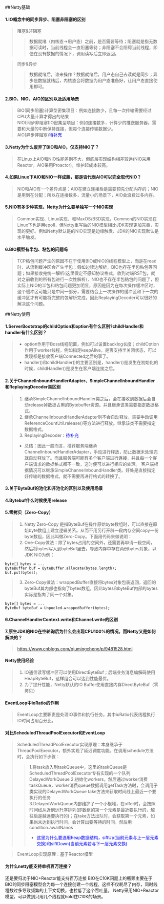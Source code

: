##Netty基础
#### 1.IO概念中的同步异步、阻塞非阻塞的区别
> 阻塞&非阻塞   
>> 数据就绪（内核态->用户态）之前，是否需要等待；阻塞就是指无数据可读时，当前线程会一直阻塞等待；非阻塞不会阻碍当前线程，即便在没有数据的情况下，调用读写后立即返回。      

> 同步&异步   
>> 数据就绪后，谁来操作？数据就绪后，用户态自己去读就是同步；异步是数据就绪后，内核态会将数据为用户态准备好，让用户态直接使用即可。

#### 2.BIO、NIO、AIO的区别以及适用场景
> BIO(同步阻塞)计算型密集项目：例如连接数少，且每一次传输需要经过CPU大量计算才得出的结果    
> NIO(同步非阻塞)IO密集型项目：例如连接数多，计算少的推送服务器，需要和大量的中断保持连接，但每个连接传输数据少。   
> AIO(异步非阻塞)<font color="blue">待补充</font>  

#### 3.Netty为什么废弃了BIO和AIO，仅支持NIO了？
> 在Linux上AIO和NIO性能差别不大，但底层实现结构相差较远(NIO采用Reactor，AIO采用Proactor)，维护起成本较高。

#### 4.如果Linux下AIO和NIO一样成熟，那是否代表AIO可以完全取代NIO？
> NIO和AIO有一个差异点是：AIO在建立连接后是需要预先分配内存的；NIO是用到在分配；所以在连接数多，流量小的场景下，AIO会浪费过多内存。
 
#### 5.NIO有多少种实现，Netty为什么要单独写一个NIO实现
> Common实现、Linux实现、和MaxOS/BSD实现。Common的NIO实现在Linux下也是用epoll，但Netty重写后的NIO模型相比JDK实现更加完善，实现的更好。例如Netty默认是的NIO实现是边缘触发、JDK的NIO实现默认是水平触发。

#### 6.BIO模型有半包、粘包的问题吗 
> TCP粘包问题产生的原因不在于使用BIO或NIO的线程模型上，而是在read时，从流到缓冲区会产生半包；假如边读边解析，BIO也存在半包粘包等问题；如果接收完统一解析(这里假定不感知协议格式，收到对端RST包，就对之前收到的所有包进行一次性解析)，NIO也不存在半包粘包的问题了，但实际上NIO的半包和粘包问题更加明显，原因是因为在每次操作缓冲区时，这个缓冲区可能只是中间一部分，需要结合上一次操作的缓冲区和下一次的缓冲区才有可能将完整的包解析完成，因此ReplayingDecoder可以很好的解决这个问题。

##Netty使用
#### 1.ServerBootstrap的childOption和option有什么区别?childHandler和handler有什么区别？
> * option作用于Boss线程配置，例如可以设置backlog长度；childOption作用于worker线程，例如指定keepAlive，是否支持半关闭状态，可以发现都是接收客户端Connected之后的事了。
> * handler()和childHandler()的主要区别是，handler()是发生在初始化的时候，childHandler()是发生在客户端连接之后。

#### 2.关于ChannelInboundHandlerAdapter、SimpleChannelInboundHandler和ReplayingDecoder类区别
> 1. 继承SimpleChannelInboundHandler类之后，会在接收到数据后会自动release掉数据占用的Bytebuffer资源。并且继承该类需要指定数据格式。
> 2. 继承ChannelInboundHandlerAdapter则不会自动释放，需要手动调用ReferenceCountUtil.release()等方法进行释放。继承该类不需要指定数据格式。
> 3. ReplayingDecoder：<font color="blue">待补充</font>  
> * 总结：因此一般而言，推荐服务端继承ChannelInboundHandlerAdapter，手动进行释放，防止数据未处理完就自动释放了。而且服务端可能有多个客户端进行连接，并且每一个客户端请求的数据格式都不一致，这时便可以进行相应的处理。 客户端根据情况可以继承SimpleChannelInboundHandler类。好处是直接指定好传输的数据格式，就不需要再进行格式的转换了。

#### 3.关于ByteBuf的池化和非池化的区别以及使用场景

#### 4.Bytebuf什么时候使用release

#### 5.零拷贝（Zero-Copy）
> 1. Netty Zero-Copy 是指ByteBuf在操作原始byte数组时，可以直接在原始byte数组上建立逻辑关系。从而不用另行开辟一段内存空间copy一份byte数组，因此叫做Zero-Copy。下面用代码来做说明：  
> 2. One-Copy做法：除了bytes占用的空间外，还需要再申请一段空间，然后将bytes写入到byteBuf里去，导致内存中存在两份bytes对象，以JDK NIO为例：  
```
byte[] bytes = ...
ByteBuffer buf = ByteBuffer.allocate(bytes.length);   
buf.put(bytes);
```
> 3. Zero-Copy做法：wrappedBuffer直接将bytes对象包装返回，返回的byteBuf其内部也指向了bytes数组，因此bytes和byteBuf内部的bytes实际是指向了同一个对象。 
```
byte[] bytes = ...  
ByteBuf byteBuf = Unpooled.wrappedBuffer(bytes);  
```

#### 6.ChannelHandlerContext.write和Channel.write的区别
> 

#### 7.原生JDK的NIO在空轮询后为什么会出现CPU100%的情况，而Netty又是如何解决的？
> https://www.cnblogs.com/qiumingcheng/p/9481528.html

#### Netty使用经验
> 1. IO通信读写缓冲区可以使用DirectByteBuf；后端业务消息编解码使用HeapByteBuf，这样组合可以达到性能最优。
> 2. 为了提升性能，Netty默认的IO Buffer使用直接内存DirectByteBuf（零拷贝）

#### EventLoop中ioRatio的作用
> EventLoop主要职责是处理IO事件和执行任务，其中ioRatio代表线程执行IO时间占用百分比。

#### 对比ScheduledThreadPoolExecutor和EventLoop
> ScheduledThreadPoolExecutor实现原理：本身继承于ThreadPoolExecutor，额外实现了延迟调度功能。在调用schedule方法时，会执行如下步骤：
>> 1.将task放入到taskQueue中，这里的taskQueue是ScheduledThreadPoolExecutor专有实现的一个队列DelayedWorkQueue
>> 2.初始化workers，然后通过worker消费taskQueue，worker消费queue数据调用getTask方法时，会调用子类实现的DelayedWorkQueue take方法来获取时间线上最近一个要执行的任务  
>> 3.DelayedWorkQueue内部维护了一个小根堆，在offer时，会按照时间线从近到远升序排列(即数组的第一个元素是最近要执行的，越往后是越远要执行的)；在take方法出队时，会获取第一个元素，如果尚未达到执行时间，会计算出要等待的时间，然后用condition.awaitNanos
>> * <font color="blue">这里为什么要选用heap数据结构，siftUp(当前元素与上一层元素交换)和siftDown(当前元素若与下一层元素交换)</font>  

> EventLoop实现原理：基于Reactor模型

#### 为什么netty能支持单机百万连接？
还是要归功于NIO+Reactor能支持百万连接
BIO在C10K问题上的瓶颈主要在于BIO的同步阻塞模型会为每一个连接创建一个线程，这样不仅耗尽了内存，同时线程数过多导致频繁的上下文切换，也拉低了这个吞吐量。
Netty采用NIO+Reactor模型，可以做到只用几个线程就hold住C10K的场景。





